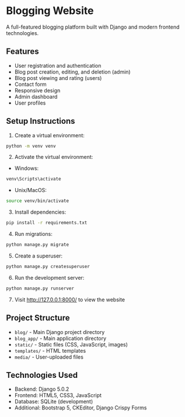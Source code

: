 # Blogging Website

A full-featured blogging platform built with Django and modern frontend technologies.

## Features

- User registration and authentication
- Blog post creation, editing, and deletion (admin)
- Blog post viewing and rating (users)
- Contact form
- Responsive design
- Admin dashboard
- User profiles

## Setup Instructions

1. Create a virtual environment:
```bash
python -m venv venv
```

2. Activate the virtual environment:
- Windows:
```bash
venv\Scripts\activate
```
- Unix/MacOS:
```bash
source venv/bin/activate
```

3. Install dependencies:
```bash
pip install -r requirements.txt
```

4. Run migrations:
```bash
python manage.py migrate
```

5. Create a superuser:
```bash
python manage.py createsuperuser
```

6. Run the development server:
```bash
python manage.py runserver
```

7. Visit http://127.0.0.1:8000/ to view the website

## Project Structure

- `blog/` - Main Django project directory
- `blog_app/` - Main application directory
- `static/` - Static files (CSS, JavaScript, images)
- `templates/` - HTML templates
- `media/` - User-uploaded files

## Technologies Used

- Backend: Django 5.0.2
- Frontend: HTML5, CSS3, JavaScript
- Database: SQLite (development)
- Additional: Bootstrap 5, CKEditor, Django Crispy Forms 